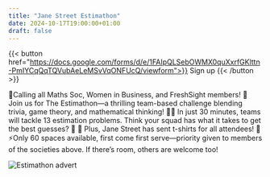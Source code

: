 ```yaml
---
title: "Jane Street Estimathon"
date: 2024-10-17T19:00:00+01:00
draft: false
---
```

{{< button href="https://docs.google.com/forms/d/e/1FAIpQLSebOWMX0quXxrfGKlttn-PmIYCqQqTQVubAeLeMSvVqONFUcQ/viewform">}}
Sign up
{{< /button >}}

🚨Calling all Maths Soc, Women in Business, and FreshSight members! 🚨
Join us for The Estimathon—a thrilling team-based challenge blending trivia, game theory, and mathematical thinking! 🧠💡
In just 30 minutes, teams will tackle 13 estimation problems. Think your squad has what it takes to get the best guesses? 👀
🎉 Plus, Jane Street has sent t-shirts for all attendees! 🎉
⚡️Only 60 spaces available, first come first serve—priority given to members of the societies above. If there’s room, others are welcome too!

![Estimathon advert](2024/estimathon.jpeg)
